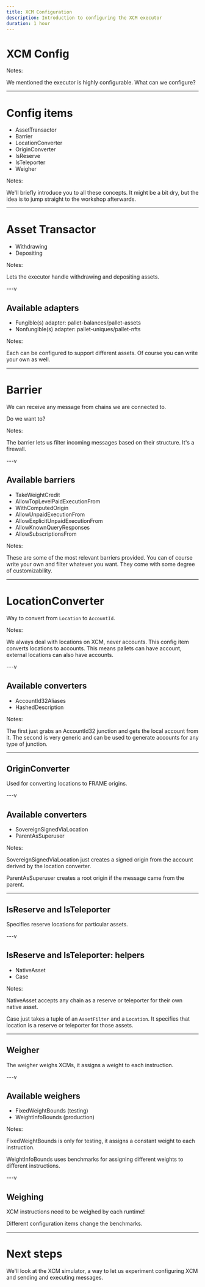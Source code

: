 ```yaml
---
title: XCM Configuration
description: Introduction to configuring the XCM executor
duration: 1 hour
---
```


# XCM Config

Notes:

We mentioned the executor is highly configurable.
What can we configure?

---

# Config items

<pba-flex center>

- AssetTransactor
- Barrier
- LocationConverter
- OriginConverter
- IsReserve
- IsTeleporter
- Weigher

Notes:

We'll briefly introduce you to all these concepts.
It might be a bit dry, but the idea is to jump straight to the workshop afterwards.

---

# Asset Transactor

<pba-flex center>

- Withdrawing
- Depositing

Notes:

Lets the executor handle withdrawing and depositing assets.

---v

## Available adapters

- Fungible(s) adapter: pallet-balances/pallet-assets
- Nonfungible(s) adapter: pallet-uniques/pallet-nfts

Notes:

Each can be configured to support different assets.
Of course you can write your own as well.

---

# Barrier

We can receive any message from chains we are connected to.

Do we want to?

Notes:

The barrier lets us filter incoming messages based on their structure.
It's a firewall.

---v

## Available barriers

<pba-flex center>

- TakeWeightCredit
- AllowTopLevelPaidExecutionFrom
- WithComputedOrigin
- AllowUnpaidExecutionFrom
- AllowExplicitUnpaidExecutionFrom
- AllowKnownQueryResponses
- AllowSubscriptionsFrom

Notes:

These are some of the most relevant barriers provided.
You can of course write your own and filter whatever you want.
They come with some degree of customizability.

---

# LocationConverter

Way to convert from `Location` to `AccountId`.

Notes:

We always deal with locations on XCM, never accounts.
This config item converts locations to accounts.
This means pallets can have account, external locations can also have accounts.

---v

## Available converters

<pba-flex center>

- AccountId32Aliases
- HashedDescription

Notes:

The first just grabs an AccountId32 junction and gets the local account from it.
The second is very generic and can be used to generate accounts for any type of junction.

---

## OriginConverter

Used for converting locations to FRAME origins.

---v

## Available converters

<pba-flex center>

- SovereignSignedViaLocation
- ParentAsSuperuser

Notes:

SovereignSignedViaLocation just creates a signed origin from the account derived by
the location converter.

ParentAsSuperuser creates a root origin if the message came from the parent.

---

## IsReserve and IsTeleporter

Specifies reserve locations for particular assets.

---v

## IsReserve and IsTeleporter: helpers

<pba-flex center>

- NativeAsset
- Case<T>

Notes:

NativeAsset accepts any chain as a reserve or teleporter for their own native asset.

Case<T> just takes a tuple of an `AssetFilter` and a `Location`.
It specifies that location is a reserve or teleporter for those assets.

---

## Weigher

The weigher weighs XCMs, it assigns a weight to each instruction.

---v

## Available weighers

<pba-flex center>

- FixedWeightBounds (testing)
- WeightInfoBounds (production)

Notes:

FixedWeightBounds is only for testing, it assigns a constant weight to each instruction.

WeightInfoBounds uses benchmarks for assigning different weights to different instructions.

---v

## Weighing

XCM instructions need to be weighed by each runtime!

Different configuration items change the benchmarks.

---

# Next steps

We'll look at the XCM simulator, a way to let us experiment configuring XCM and sending and executing messages.
